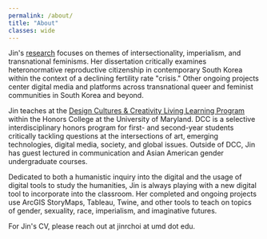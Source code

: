 ```yaml
---
permalink: /about/
title: "About"
classes: wide
---
```


Jin's [research](research.md) focuses on themes of intersectionality, imperialism, and transnational feminisms. Her dissertation critically examines heteronormative reproductive citizenship in contemporary South Korea within the context of a declining fertility rate "crisis." Other ongoing projects center digital media and platforms across transnational queer and feminist communities in South Korea and beyond. 

Jin teaches at the [Design Cultures & Creativity Living Learning Program](https://dcc.umd.edu/) within the Honors College at the University of Maryland. DCC is a selective interdisciplinary honors program for first- and second-year students critically tackling questions at the intersections of art, emerging technologies, digital media, society, and global issues. Outside of DCC, Jin has guest lectured in communication and Asian American gender undergraduate courses.

Dedicated to both a humanistic inquiry into the digital and the usage of digital tools to study the humanities, Jin is always playing with a new digital tool to incorporate into the classroom. Her completed and ongoing projects use ArcGIS StoryMaps, Tableau, Twine, and other tools to teach on topics of gender, sexuality, race, imperialism, and imaginative futures. 

For Jin's CV, please reach out at jinrchoi at umd dot edu.
